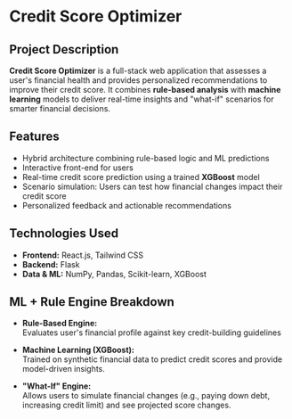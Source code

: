 # Credit Score Optimizer

## Project Description  
**Credit Score Optimizer** is a full-stack web application that assesses a user's financial health and provides personalized recommendations to improve their credit score. It combines **rule-based analysis** with **machine learning** models to deliver real-time insights and "what-if" scenarios for smarter financial decisions.


## Features  
- Hybrid architecture combining rule-based logic and ML predictions
- Interactive front-end for users 
- Real-time credit score prediction using a trained **XGBoost** model
- Scenario simulation: Users can test how financial changes impact their credit score
- Personalized feedback and actionable recommendations


## Technologies Used  
- **Frontend:** React.js, Tailwind CSS  
- **Backend:** Flask 
- **Data & ML:** NumPy, Pandas, Scikit-learn, XGBoost  


## ML + Rule Engine Breakdown  
- **Rule-Based Engine:**  
  Evaluates user's financial profile against key credit-building guidelines 
  
- **Machine Learning (XGBoost):**  
  Trained on synthetic financial data to predict credit scores and provide model-driven insights.

- **"What-If" Engine:**  
  Allows users to simulate financial changes (e.g., paying down debt, increasing credit limit) and see projected score changes.



